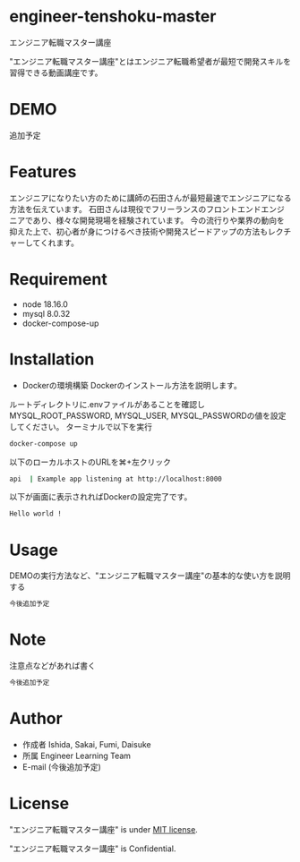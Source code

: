 # engineer-tenshoku-master

エンジニア転職マスター講座

"エンジニア転職マスター講座"とはエンジニア転職希望者が最短で開発スキルを習得できる動画講座です。


# DEMO

追加予定


# Features

エンジニアになりたい方のために講師の石田さんが最短最速でエンジニアになる方法を伝えています。
石田さんは現役でフリーランスのフロントエンドエンジニアであり、様々な開発現場を経験されています。
今の流行りや業界の動向を抑えた上で、初心者が身につけるべき技術や開発スピードアップの方法もレクチャーしてくれます。


# Requirement

* node 18.16.0
* mysql 8.0.32
* docker-compose-up

# Installation

* Dockerの環境構築
Dockerのインストール方法を説明します。

ルートディレクトリに.envファイルがあることを確認しMYSQL_ROOT_PASSWORD, MYSQL_USER, MYSQL_PASSWORDの値を設定してください。
ターミナルで以下を実行
```bash
docker-compose up
```

以下のローカルホストのURLを⌘+左クリック
```bash
api  | Example app listening at http://localhost:8000
```

以下が画面に表示されればDockerの設定完了です。
```bash
Hello world !
```


# Usage

DEMOの実行方法など、"エンジニア転職マスター講座"の基本的な使い方を説明する

```bash
今後追加予定
```

# Note

注意点などがあれば書く
```bash
今後追加予定
```

# Author

* 作成者
Ishida, Sakai, Fumi, Daisuke
* 所属
Engineer Learning Team
* E-mail
(今後追加予定)

# License

"エンジニア転職マスター講座" is under [MIT license](https://).

"エンジニア転職マスター講座" is Confidential.